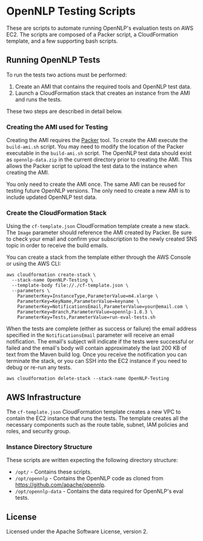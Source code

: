 # OpenNLP Testing Scripts

These are scripts to automate running OpenNLP's evaluation tests on AWS EC2. The scripts are composed of a Packer script, a CloudFormation template, and a few supporting bash scripts.

## Running OpenNLP Tests

To run the tests two actions must be performed:

1. Create an AMI that contains the required tools and OpenNLP test data.
1. Launch a CloudFormation stack that creates an instance from the AMI and runs the tests.

These two steps are described in detail below.

### Creating the AMI used for Testing

Creating the AMI requires the [Packer](https://www.packer.io/intro/index.html) tool. To create the AMI execute the `build-ami.sh` script. You may need to modify the location of the Packer executable in the `build-ami.sh` script. The OpenNLP test data should exist as `opennlp-data.zip` in the current directory prior to creating the AMI. This allows the Packer script to upload the test data to the instance when creating the AMI.

You only need to create the AMI once. The same AMI can be reused for testing future OpenNLP versions. The only need to create a new AMI is to include updated OpenNLP test data.

### Create the CloudFormation Stack

Using the `cf-template.json` CloudFormation template create a new stack. The `Image` parameter should reference the AMI created by Packer. Be sure to check your email and confirm your subscription to the newly created SNS topic in order to receive the build emails.

You can create a stack from the template either through the AWS Console or using the AWS CLI:

```
aws cloudformation create-stack \
  --stack-name OpenNLP-Testing \
  --template-body file://./cf-template.json \
  --parameters \
    ParameterKey=InstanceType,ParameterValue=m4.xlarge \
    ParameterKey=KeyName,ParameterValue=keyname \
    ParameterKey=NotificationsEmail,ParameterValue=your@email.com \
    ParameterKey=Branch,ParameterValue=opennlp-1.8.3 \
    ParameterKey=Tests,ParameterValue=run-eval-tests.sh
```

When the tests are complete (either as success or failure) the email address specified in the `NotificationsEmail` parameter will receive an email notification. The email's subject will indicate if the tests were successful or failed and the email's body will contain approximately the last 200 KB of text from the Maven build log. Once you receive the notification you can terminate the stack, or you can SSH into the EC2 instance if you need to debug or re-run any tests.

```
aws cloudformation delete-stack --stack-name OpenNLP-Testing
```

## AWS Infrastructure

The `cf-template.json` CloudFormation template creates a new VPC to contain the EC2 instance that runs the tests. The template creates all the necessary components such as the route table, subnet, IAM policies and roles, and security group.

### Instance Directory Structure

These scripts are written expecting the following directory structure:

* `/opt/` - Contains these scripts.
* `/opt/opennlp` - Contains the OpenNLP code as cloned from https://github.com/apache/opennlp.
* `/opt/opennlp-data` - Contains the data required for OpenNLP's eval tests.

## License

Licensed under the Apache Software License, version 2.
